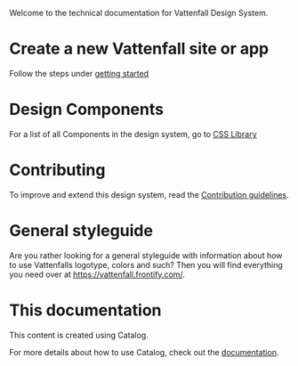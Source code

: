Welcome to the technical documentation for Vattenfall Design System. 

# Create a new Vattenfall site or app

Follow the steps under [getting started](asda)

# Design Components

For a list of all Components in the design system, go to [CSS Library](/getting-started)

# Contributing

To improve and extend this design system, read the [Contribution guidelines](...).

# General styleguide

Are you rather looking for a general styleguide with information about how to use Vattenfalls logotype, colors and such? Then you will find everything you need over at https://vattenfall.frontify.com/.

# This documentation

This content is created using Catalog.

For more details about how to use Catalog, check out the [documentation](https://docs.catalog.style/).